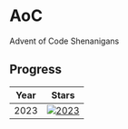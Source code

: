 # AoC

Advent of Code Shenanigans

## Progress

| Year | Stars                                                                                             |
| ---- | ------------------------------------------------------------------------------------------------- |
| 2023 | [![2023](https://img.shields.io/badge/stars%20🌟-10-yellow)](https://adventofcode.com/2023/stats) |
